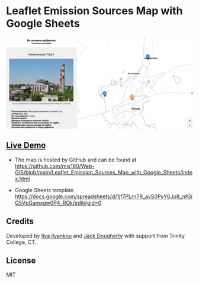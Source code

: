 # Leaflet Emission Sources Map with Google Sheets

![Demo Screenshot](media/screenshot.jpg)

## [Live Demo](https://github.com/mis180/Web-GIS/blob/main/Leaflet_Emission_Sources_Map_with_Google_Sheets/index.html)
- The map is hosted by GitHub and can be found at https://github.com/mis180/Web-GIS/blob/main/Leaflet_Emission_Sources_Map_with_Google_Sheets/index.html

- Google Sheets template https://docs.google.com/spreadsheets/d/1jf7PLrn7R_avS0PyY6Jp8_nfGiG5VpGamxgw0P4_RQk/edit#gid=0

## Credits

Developed by [Ilya Ilyankou](https://github.com/ilyankou) and [Jack Dougherty](https://github.com/jackdougherty) with support from Trinity College, CT.

## License
MIT

